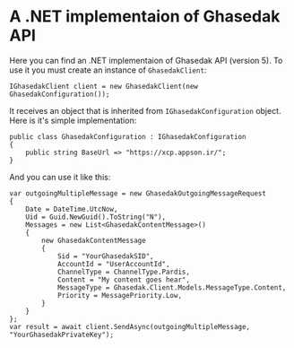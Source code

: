 # A .NET implementaion of Ghasedak API

Here you can find an .NET implementaion of Ghasedak API (version 5). To use it you must create an instance of `GhasedakClient`:

    IGhasedakClient client = new GhasedakClient(new GhasedakConfiguration());
    
It receives an object that is inherited from `IGhasedakConfiguration` object. Here is it's simple implementation:

    public class GhasedakConfiguration : IGhasedakConfiguration
    {
        public string BaseUrl => "https://xcp.appson.ir/";
    }

And you can use it like this:

    var outgoingMultipleMessage = new GhasedakOutgoingMessageRequest
    {
        Date = DateTime.UtcNow,
        Uid = Guid.NewGuid().ToString("N"),
        Messages = new List<GhasedakContentMessage>()
        {
            new GhasedakContentMessage
            {
                Sid = "YourGhasedakSID",
                AccountId = "UserAccountId",
                ChannelType = ChannelType.Pardis,
                Content = "My content goes hear",
                MessageType = Ghasedak.Client.Models.MessageType.Content,
                Priority = MessagePriority.Low,
            }
        }
    };
    var result = await client.SendAsync(outgoingMultipleMessage, "YourGhasedakPrivateKey");
